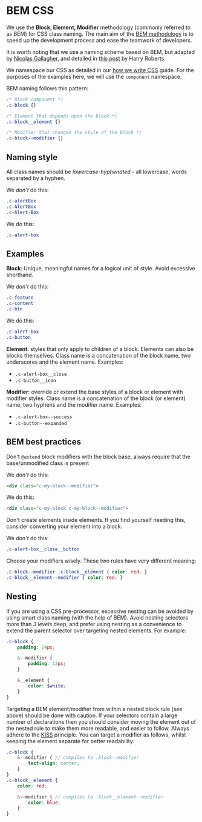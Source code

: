 # BEM CSS

We use the **Block, Element, Modifier** methodology (commonly referred to as BEM) for CSS class naming. The main aim of the [BEM methodology](http://getbem.com/) is to speed up the development process and ease the teamwork of developers.

It is worth noting that we use a naming scheme based on BEM, but adapted by [Nicolas Gallagher](http://nicolasgallagher.com/about-html-semantics-front-end-architecture/), and detailed in [this post](http://csswizardry.com/2013/01/mindbemding-getting-your-head-round-bem-syntax/) by Harry Roberts.

We namespace our CSS as detailed in our [how we write CSS](how-we-write-css.md) guide. For the purposes of the examples here, we will use the `component` namespace.

BEM naming follows this pattern:
```css
/* Block component */
.c-block {}

/* Element that depends upon the block */
.c-block__element {}

/* Modifier that changes the style of the block */
.c-block--modifier {}
```

## Naming style

All class names should be _lowercase-hyphenated_ - all lowercase, words separated by a hyphen.

We _don't_ do this:
```css
.c-alertBox
.c-AlertBox
.c-Alert-Box
```

We do this:
```css
.c-alert-box
```

## Examples

**Block**: Unique, meaningful names for a logical unit of style. Avoid excessive shorthand.

We _don't_ do this:
```css
.c-feature
.c-content
.c-btn
```

We do this:
```css
.c-alert-box
.c-button
```

**Element**: styles that only apply to children of a block. Elements can also be blocks themselves. Class name is a concatenation of the block name, two underscores and the element name. Examples:
- `.c-alert-box__close`
- `.c-button__icon`

**Modifier**: override or extend the base styles of a block or element with modifier styles. Class name is a concatenation of the block (or element) name, two hyphens and the modifier name. Examples:
- `.c-alert-box--success`
- `.c-button--expanded`

## BEM best practices

Don't `@extend` block modifiers with the block base, always require that the base/unmodified class is present

We _don't_ do this:
```html
<div class="c-my-block--modifier">
```

We do this:
```html
<div class="c-my-block c-my-block--modifier">
```

Don't create elements inside elements. If you find yourself needing this, consider converting your element into a block.

We _don't_ do this:
```css
.c-alert-box__close__button
```

Choose your modifiers wisely. These two rules have very different meaning:
```scss
.c-block--modifier .c-block__element { color: red; }
.c-block__element--modifier { color: red; }
```

## Nesting

If you are using a CSS pre-processor, excessive nesting can be avoided by using smart class naming (with the help of BEM). Avoid nesting selectors more than _3 levels_ deep, and prefer using nesting as a convenience to extend the parent selector over targeting nested elements. For example:

```scss
.c-block {
    padding: 24px;

    &--modifier {
        padding: 12px;
    }

    &__element {
        color: $white;
    }
}
```

Targeting a BEM element/modifier from within a nested block rule (see above) should be done with caution. If your selectors contain a large number of declarations then you should consider moving the element out of the nested rule to make them more readable, and easier to follow. Always adhere to the [KISS](https://en.wikipedia.org/wiki/KISS_principle) principle. You can target a modifier as follows, whilst keeping the element separate for better readability:

```scss
.c-block {
    &--modifier { // compiles to .block--modifier
        text-align: center;
    }
}
.c-block__element {
    color: red;

    &--modifier { // compiles to .block__element--modifier
        color: blue;
    }
}
```
